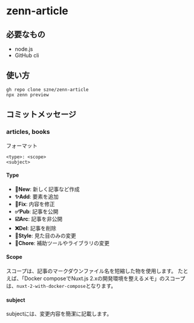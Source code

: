 # zenn-article

## 必要なもの
- node.js
- GitHub cli

## 使い方

```fish
gh repo clone szne/zenn-article
npx zenn preview
```

## コミットメッセージ

### articles, books

フォーマット

```
<type>: <scope>
<subject>
```

#### Type

- **🎉New**: 新しく記事など作成
- **✨Add**: 要素を追加
- **🚧Fix**: 内容を修正
- **✅Pub**: 記事を公開
- **☑️Arc**: 記事を非公開
- **❌Del**: 記事を削除
- **🔁Style**: 見た目のみの変更
- **📃Chore**: 補助ツールやライブラリの変更

#### Scope

スコープは、記事のマークダウンファイル名を短縮した物を使用します。
たとえば、「Docker composeでNuxt.js 2.xの開発環境を整えるメモ」のスコープは、``nuxt-2-with-docker-compose``となります。

#### subject

subjectには、変更内容を簡潔に記載します。
